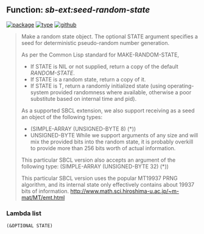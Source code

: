 ## Function: ***sb-ext:seed-random-state***
[![package](https://img.shields.io/badge/Package-SB--EXT-5f9ea0.svg?style=social&colorA=999999)](../) [![type](https://img.shields.io/badge/Type-Function-5f9ea0.svg?style=social&colorA=999999)](../#function) [![github](https://img.shields.io/badge/GitHub-View_the_source-5f9ea0.svg?style=social&colorA=999999&logo=github)](https://github.com/sbcl/sbcl/blob/master/src/code/target-random.lisp/) 

> Make a random state object. The optional STATE argument specifies a seed
> for deterministic pseudo-random number generation.
> 
> As per the Common Lisp standard for MAKE-RANDOM-STATE,
> - If STATE is NIL or not supplied, return a copy of the default
> *RANDOM-STATE*.
> - If STATE is a random state, return a copy of it.
> - If STATE is T, return a randomly initialized state (using operating-system
> provided randomness where available, otherwise a poor substitute based on
> internal time and pid).
> 
> As a supported SBCL extension, we also support receiving as a seed an object
> of the following types:
> - (SIMPLE-ARRAY (UNSIGNED-BYTE 8) (*))
> - UNSIGNED-BYTE
> While we support arguments of any size and will mix the provided bits into
> the random state, it is probably overkill to provide more than 256 bits worth
> of actual information.
> 
> This particular SBCL version also accepts an argument of the following type:
> (SIMPLE-ARRAY (UNSIGNED-BYTE 32) (*))
> 
> This particular SBCL version uses the popular MT19937 PRNG algorithm, and its
> internal state only effectively contains about 19937 bits of information.
> http://www.math.sci.hiroshima-u.ac.jp/~m-mat/MT/emt.html

### Lambda list
```
(&OPTIONAL STATE)
```
